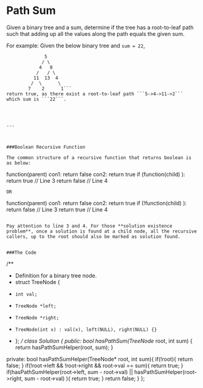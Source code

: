 # Path Sum

Given a binary tree and a sum, determine if the tree has a root-to-leaf path such that adding up all the values along the path equals the given sum.

For example:
Given the below binary tree and ```sum = 22```,
```
              5
             / \
            4   8
           /   / \
          11  13  4
         /  \      \
        7    2      1```
return true, as there exist a root-to-leaf path ```5->4->11->2``` which sum is ```22```.




---



###Boolean Recursive Function

The common structure of a recursive function that returns boolean is as below:

```
function(parent)
  con1: return false
  con2: return true
  if (function(child) ): return true // Line 3
  return false // Line 4
```
OR
```
function(parent)
  con1: return false
  con2: return true
  if (!function(child) ): return false // Line 3
  return true // Line 4
```

Pay attention to line 3 and 4. For those **solution existence problem**, once a solution is found at a child node, all the recursive callers, up to the root should also be marked as solution found. 


###The Code

```
/**
 * Definition for a binary tree node.
 * struct TreeNode {
 *     int val;
 *     TreeNode *left;
 *     TreeNode *right;
 *     TreeNode(int x) : val(x), left(NULL), right(NULL) {}
 * };
 */
class Solution {
public:
    bool hasPathSum(TreeNode* root, int sum) {
        return hasPathSumHelper(root, sum);
    }
    
private:
    bool hasPathSumHelper(TreeNode* root, int sum){
        if(!root){
            return false;
        }
        if(!root->left && !root->right && root->val == sum){
            return true;
        }
        if(hasPathSumHelper(root->left, sum - root->val) || hasPathSumHelper(root->right, sum - root->val) ){
            return true;
        }
        return false;
    }
};
```
